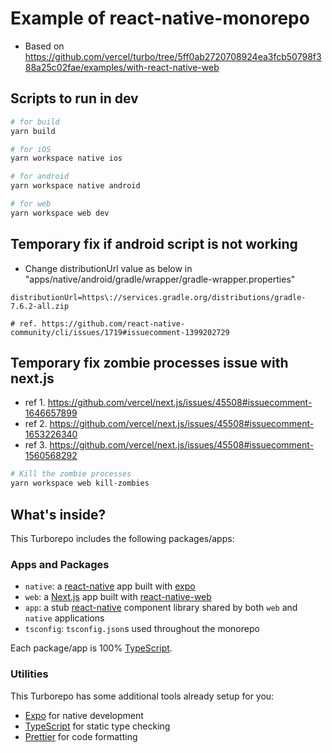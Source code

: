 # Example of react-native-monorepo

- Based on https://github.com/vercel/turbo/tree/5ff0ab2720708924ea3fcb50798f388a25c02fae/examples/with-react-native-web

## Scripts to run in dev

```sh
# for build
yarn build

# for iOS
yarn workspace native ios

# for android
yarn workspace native android

# for web
yarn workspace web dev
```

## Temporary fix if android script is not working

- Change distributionUrl value as below in "apps/native/android/gradle/wrapper/gradle-wrapper.properties"

```
distributionUrl=https\://services.gradle.org/distributions/gradle-7.6.2-all.zip

# ref. https://github.com/react-native-community/cli/issues/1719#issuecomment-1399202729
```

## Temporary fix zombie processes issue with next.js

- ref 1. https://github.com/vercel/next.js/issues/45508#issuecomment-1646657899
- ref 2. https://github.com/vercel/next.js/issues/45508#issuecomment-1653226340
- ref 3. https://github.com/vercel/next.js/issues/45508#issuecomment-1560568292

```sh
# Kill the zombie processes
yarn workspace web kill-zombies
```

## What's inside?

This Turborepo includes the following packages/apps:

### Apps and Packages

- `native`: a [react-native](https://reactnative.dev/) app built with [expo](https://docs.expo.dev/)
- `web`: a [Next.js](https://nextjs.org/) app built with [react-native-web](https://necolas.github.io/react-native-web/)
- `app`: a stub [react-native](https://reactnative.dev/) component library shared by both `web` and `native` applications
- `tsconfig`: `tsconfig.json`s used throughout the monorepo

Each package/app is 100% [TypeScript](https://www.typescriptlang.org/).

### Utilities

This Turborepo has some additional tools already setup for you:

- [Expo](https://docs.expo.dev/) for native development
- [TypeScript](https://www.typescriptlang.org/) for static type checking
- [Prettier](https://prettier.io) for code formatting
